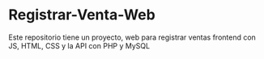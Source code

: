 # Registrar-Venta-Web
Este repositorio tiene un proyecto, web para registrar ventas frontend con JS, HTML, CSS y la API con PHP y MySQL
